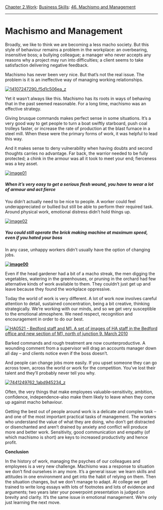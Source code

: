 [Chapter 2.Work](https://www.theschooloflife.com/thebookoflife/category/work/): [Business Skills](https://www.theschooloflife.com/thebookoflife/category/work/business-skills/): [46. Machismo and Management](https://www.theschooloflife.com/thebookoflife/machismo-and-management/)

* * *

# Machismo and Management

Broadly, we like to think we are becoming a less macho society. But this style of behaviour remains a problem in the workplace: an overbearing, insensitive boss; a bullying colleague; a manager who never accepts any reasons why a project may run into difficulties; a client seems to take satisfaction delivering negative feedback.

Machismo has never been very nice. But that’s not the real issue. The problem is it is an ineffective way of managing working relationships.

[![14107247290_f5d1c506ea_z](https://www.theschooloflife.com/thebookoflife/wp-content/uploads/2015/11/14107247290_f5d1c506ea_z1.jpg)](http://www.thebookoflife.org/wp-content/uploads/2015/11/14107247290_f5d1c506ea_z1.jpg)

Yet it wasn’t always like this. Machismo has its roots in ways of behaving that in the past seemed reasonable. For a long time, machismo was an effective strategy.

Giving brusque commands makes perfect sense in some situations. It’s a very good way to get people to turn a boat swiftly starboard, push coal trolleys faster, or increase the rate of production at the blast furnace in a steel mill. When these were the primary forms of work, it was helpful to lead this way.

And it makes sense to deny vulnerability when having doubts and second thoughts carries no advantage. Far back, the warrior needed to be fully protected; a chink in the armour was all it took to meet your end; fierceness was a key asset.

[![image01](https://www.theschooloflife.com/thebookoflife/wp-content/uploads/2015/11/image011.png)](http://www.thebookoflife.org/wp-content/uploads/2015/11/image011.png)

##### When it’s very easy to get a serious flesh wound, you have to wear a lot of armour and act fierce

You didn’t actually need to be nice to people. A worker could feel underappreciated or bullied but still be able to perform their required task. Around physical work, emotional distress didn’t hold things up.

[![image02](https://www.theschooloflife.com/thebookoflife/wp-content/uploads/2015/11/image021.jpg)](http://www.thebookoflife.org/wp-content/uploads/2015/11/image021.jpg)

##### You could still operate the brick making machine at maximum speed, even if you hated your boss

In any case, unhappy workers didn’t usually have the option of changing jobs.

**[![image00](https://www.theschooloflife.com/thebookoflife/wp-content/uploads/2015/11/image001.jpg)](http://www.thebookoflife.org/wp-content/uploads/2015/11/image001.jpg)**

Even if the head gardener had a bit of a macho streak, the men digging the vegetables, watering in the greenhouses, or pruning in the orchard had few alternative kinds of work available to them. They couldn’t just get up and leave because they found the workplace oppressive.

Today the world of work is very different. A lot of work now involves careful attention to detail, sustained concentration, being a bit creative, thinking strategically. We’re working with our minds, and so we get very susceptible to the emotional atmosphere. We need respect, recognition and encouragement in order to do our best.

[![HA0521 - Bedford staff and M1. A set of images of HA staff in the Bedford office and new section of M1, north of junction 9. March 2010](https://www.theschooloflife.com/thebookoflife/wp-content/uploads/2015/11/5998141526_8c65edecfb_z.jpg)](http://www.thebookoflife.org/wp-content/uploads/2015/11/5998141526_8c65edecfb_z.jpg)

Barked commands and rough treatment are now counterproductive. A wounding comment from a supervisor will drag an accounts manager down all day – and clients notice even if the boss doesn’t.

And people can change jobs more easily. If you upset someone they can go across town, across the world or work for the competition. You’ve lost their talent and they’ll probably never tell you why.

[![7441249762_1abd945234_z](https://www.theschooloflife.com/thebookoflife/wp-content/uploads/2015/11/7441249762_1abd945234_z.jpg)](http://www.thebookoflife.org/wp-content/uploads/2015/11/7441249762_1abd945234_z.jpg)

Often, the very things that make employees valuable–sensitivity, ambition, confidence, independence–also make them likely to leave when they come up against macho behaviour.

Getting the best out of people around work is a delicate and complex task – and one of the most important practical tasks of management. The workers who understand the value of what they are doing, who don’t get distracted or disenchanted and aren’t drained by anxiety and conflict will produce more and better work. Sensitivity, good communication and empathy (of which machismo is short) are keys to increased productivity and hence profit.

**Conclusion**

In the history of work, managing the psyches of our colleagues and employees is a very new challenge. Machismo was a response to situation we don’t find ourselves in any more. It’s a general issue: we learn skills and attitudes in one environment and get into the habit of relying on them. Then the situation changes, but we don’t manage to adapt. At college we get trained to write long essays with lots of footnotes and lots of evidence and arguments; two years later your powerpoint presentation is judged on brevity and clarity. It’s the same issue in emotional management. We’re only just learning the next move.
